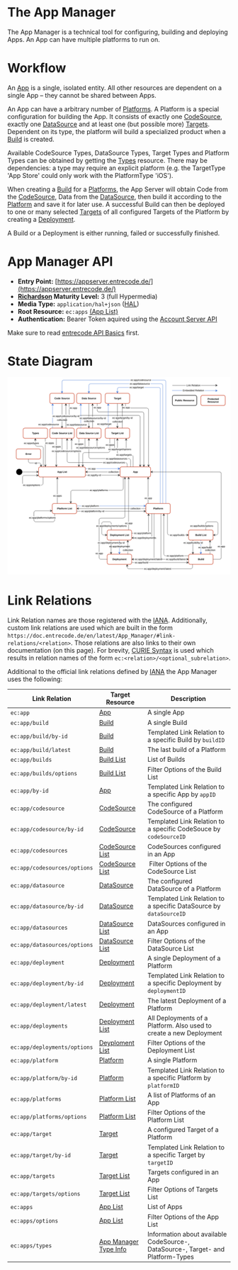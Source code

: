 # The App Manager

The App Manager is a technical tool for configuring, building and deploying Apps. An App can have multiple platforms to run on. 

# Workflow

An [App](resources/app/) is a single, isolated entity. All other resources are dependent on a single App – they cannot be shared between Apps. 

An App can have a arbitrary number of [Platforms](resources/platform/). A Platform is a special configuration for building the App. It consists of exactly one [CodeSource](resources/codesource/), exactly one [DataSource](resources/datasource/) and at least one (but possible more) [Targets](resources/target/). Dependent on its type, the platform will build a specialized product when a [Build](resources/build/) is created.

Available CodeSource Types, DataSource Types, Target Types and Platform Types can be obtained by getting the [Types](resources/apptypes/) resource. There may be dependencies: a type may require an explicit platform (e.g. the TargetType 'App Store' could only work with the PlatformType 'iOS').

When creating a [Build](resources/build/) for a [Platforms](resources/platform/), the App Server will obtain Code from the [CodeSource](resources/codesource/), Data from the [DataSource](resources/datasource/), then build it according to the [Platform](resources/platform/) and save it for later use. A successful Build can then be deployed to one or many selected [Targets](resources/target/) of all configured Targets of the Platform by creating a [Deployment](resources/deployment/).

A Build or a Deployment is either running, failed or successfully finished.

# App Manager API 

* **Entry Point:** [https://appserver.entrecode.de/](https://appserver.entrecode.de/)
* **[Richardson](http://martinfowler.com/articles/richardsonMaturityModel.html) Maturity Level:** 3 (full Hypermedia)
* **Media Type:** `application/hal+json` ([HAL](https://tools.ietf.org/html/draft-kelly-json-hal-06))
* **Root Resource:** `ec:apps` [(App List)](resources/app/#list)
* **Authentication:** Bearer Token aquired using the [Account Server API](account_server/#authentication)

Make sure to read [entrecode API Basics](../) first.


# State Diagram

[![State Diagram](img/statediagram-app.svg)](img/statediagram-app.svg)


# Link Relations

Link Relation names are those registered with the [IANA](http://www.iana.org/assignments/link-relations/link-relations.xhtml). Additionally, custom link relations are used which are built in the form `https://doc.entrecode.de/en/latest/App_Manager/#link-relations/<relation>`. Those relations are also links to their own documentation (on this page). 
For brevity, [CURIE Syntax](http://www.w3.org/TR/curie/) is used which results in relation names of the form `ec:<relation>/<optional_subrelation>`. 

Additional to the official link relations defined by [IANA](http://www.iana.org/assignments/link-relations/link-relations.xhtml) the App Manager uses the following:


| Link Relation                                                                    | Target Resource                                | Description |
|----------------------------------------------------------------------------------|------------------------------------------------|-------------|
| `ec:app`							<a name="relation-app"></a>                     | [App](resources/app/)                          | A single App |
| `ec:app/build`					<a name="relation-app/build"></a>               | [Build](resources/build/)                      | A single Build | 
| `ec:app/build/by-id`				<a name="relation-app/build/by-id"></a>         | [Build](resources/build)                       | Templated Link Relation to a specific Build by `buildID` |
| `ec:app/build/latest`				<a name="relation-app/build/by-id"></a>         | [Build](resources/build)                       | The last build of a Platform |
| `ec:app/builds` 					<a name="relation-app/builds"></a>              | [Build List](resources/build/#list)            | List of Builds |
| `ec:app/builds/options` 			<a name="relation-app/builds"></a>              | [Build List](resources/build/#list)            | Filter Options of the Build List |
| `ec:app/by-id`					<a name="relation-app/by-id"></a>               | [App](resources/app/)                          | Templated Link Relation to a specific App by `appID` |
| `ec:app/codesource`				<a name="relation-app/codesource"></a>          | [CodeSource](resources/codesource/)            | The configured CodeSource of a Platform |
| `ec:app/codesource/by-id`			<a name="relation-app/codesource/by-id"></a>    | [CodeSource](resources/codesource/)            | Templated Link Relation to a specific CodeSouce by `codeSourceID` |
| `ec:app/codesources`				<a name="relation-app/codesources"></a>         | [CodeSource List](resources/codesource/#list)  | CodeSources configured in an App |
| `ec:app/codesources/options`     <a name="relation-app/codesources/options"></a> | [CodeSource List](resources/codesource/#list)  | Filter Options of the CodeSource List |
| `ec:app/datasource`				<a name="relation-app/datasource"></a>          | [DataSource](resources/datasource/)            | The configured DataSource of a Platform |
| `ec:app/datasource/by-id`        <a name="relation-app/datasource/by-id"></a>    | [DataSource](resource/datasource/)             | Templated Link Relation to a specific DataSource by `dataSourceID` |
| `ec:app/datasources`				<a name="relation-app/datasources"></a>         | [DataSource List](resources/datasource/#list)  | DataSources configured in an App |
| `ec:app/datasources/options`     <a name="relation-app/datasources/options"></a> | [DataSource List](resources/datasource/#list)  | Filter Options of the DataSource List |
| `ec:app/deployment`				<a name="relation-app/deployment"></a>          | [Deployment](resources/deployment/)            | A single Deployment of a Platform |
| `ec:app/deployment/by-id`        <a name="relation-app/deployment/by-id"></a>    | [Deployment](resources/deployment/)            | Templated Link Relation to a specific Deployment by `deploymentID` |
| `ec:app/deployment/latest`		<a name="relation-app/deployment/latest"></a>   | [Deployment](resources/deployment/)            | The latest Deployment of a Platform |
| `ec:app/deployments`				<a name="relation-app/deployments"></a>         | [Deployment List](resources/deployment/#list)  | All Deployments of a Platform. Also used to create a new Deployment |
| `ec:app/deployments/options`     <a name="relation-app/deployments/options"></a> | [Deyploment List](resources/deployment/#list)  | Filter Options of the Deployment List |
| `ec:app/platform`					<a name="relation-app/platform"></a>            | [Platform](resources/platform/)                | A single Platform |
| `ec:app/platform/by-id`			<a name="relation-app/platform/by-id"></a>      | [Platform](resources/platform/)                | Templated Link Relation to a specific Platform by `platformID` |
| `ec:app/platforms`				<a name="relation-app/platforms"></a>           | [Platform List](resources/platform/#list)      | A list of Platforms of an App |
| `ec:app/platforms/options`		<a name="relation-app/platforms/options"></a>   | [Platform List](resources/platform/#list)      | Filter Options of the Platform List |
| `ec:app/target`					<a name="relation-app/target"></a>              | [Target](resources/target/)                    | A configured Target of a Platform |
| `ec:app/target/by-id`            <a name="relation-app/target/by-id"></a>        | [Target](resources/target/)                    | Templated Link Relation to a specific Target by `targetID`|
| `ec:app/targets`					<a name="relation-app/targets"></a>             | [Target List](resources/target/#list)          | Targets configured in an App |
| `ec:app/targets/options`         <a name="relation-app/targets/options"></a>     | [Target List](resources/target/#list)          | Filter Options of Targets List |
| `ec:apps`							<a name="relation-apps"></a>                    | [App List](resources/app/#list)                | List of Apps |
| `ec:apps/options`					<a name="relation-apps/options"></a>            | [App List](resources/app/#list)                | Filter Options of the App List |
| `ec:apps/types`					<a name="relation-apps/types"></a>              | [App Manager Type Info](resources/apptypes/)   | Information about available CodeSource-, DataSource-, Target- and Platform-Types |
